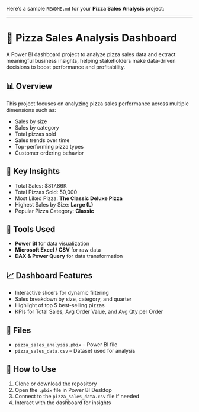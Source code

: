 Here’s a sample `README.md` for your **Pizza Sales Analysis** project:

---

# 🍕 Pizza Sales Analysis Dashboard

A Power BI dashboard project to analyze pizza sales data and extract meaningful business insights, helping stakeholders make data-driven decisions to boost performance and profitability.

## 📊 Overview

This project focuses on analyzing pizza sales performance across multiple dimensions such as:
- Sales by size
- Sales by category
- Total pizzas sold
- Sales trends over time
- Top-performing pizza types
- Customer ordering behavior

## 📌 Key Insights

- Total Sales: $817.86K  
- Total Pizzas Sold: 50,000  
- Most Liked Pizza: **The Classic Deluxe Pizza**  
- Highest Sales by Size: **Large (L)**  
- Popular Pizza Category: **Classic**  

## 🧰 Tools Used

- **Power BI** for data visualization  
- **Microsoft Excel / CSV** for raw data  
- **DAX & Power Query** for data transformation

## 📈 Dashboard Features

- Interactive slicers for dynamic filtering  
- Sales breakdown by size, category, and quarter  
- Highlight of top 5 best-selling pizzas  
- KPIs for Total Sales, Avg Order Value, and Avg Qty per Order

## 📁 Files

- `pizza_sales_analysis.pbix` – Power BI file  
- `pizza_sales_data.csv` – Dataset used for analysis  

## 🚀 How to Use

1. Clone or download the repository  
2. Open the `.pbix` file in Power BI Desktop  
3. Connect to the `pizza_sales_data.csv` file if needed  
4. Interact with the dashboard for insights  
